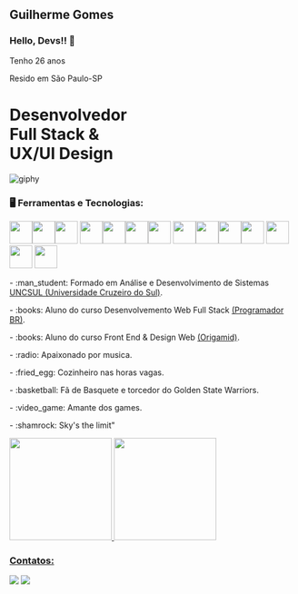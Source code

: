 ## Guilherme Gomes

### Hello, Devs!! 👋

<p>Tenho 26 anos</p>
<p>Resido em São Paulo-SP</p>
<h1><strong>Desenvolvedor <br>Full Stack & <br>UX/UI Design</strong></h1>

  ![giphy](https://user-images.githubusercontent.com/106400520/173129442-c85461fa-13a0-4032-b4ea-68a90609da03.gif)
  
  
 ### :desktop_computer: Ferramentas e Tecnologias:
  
  <img src="https://cdn.jsdelivr.net/gh/devicons/devicon/icons/html5/html5-original-wordmark.svg" width="40" height="40"/><img src="https://cdn.jsdelivr.net/gh/devicons/devicon/icons/css3/css3-original-wordmark.svg" width="40" height="40"/><img src="https://cdn.jsdelivr.net/gh/devicons/devicon/icons/javascript/javascript-original.svg" width="40" height="40"/> <img src="https://cdn.jsdelivr.net/gh/devicons/devicon/icons/bootstrap/bootstrap-original-wordmark.svg" width="40" height="40" /><img src="https://cdn.jsdelivr.net/gh/devicons/devicon/icons/jquery/jquery-original-wordmark.svg" width="40" height="40" /><img src="https://cdn.jsdelivr.net/gh/devicons/devicon/icons/git/git-original.svg" width="40" height="40" /><img src="https://cdn.jsdelivr.net/gh/devicons/devicon/icons/github/github-original.svg" width="40" height="40" /> <img src="https://cdn.jsdelivr.net/gh/devicons/devicon/icons/nodejs/nodejs-original-wordmark.svg" width="40" height="40" /><img src="https://cdn.jsdelivr.net/gh/devicons/devicon/icons/mysql/mysql-original.svg" width="40" height="40" /><img src="https://cdn.jsdelivr.net/gh/devicons/devicon/icons/mongodb/mongodb-original.svg" width="40" height="40" /><img src="https://cdn.jsdelivr.net/gh/devicons/devicon/icons/firebase/firebase-plain.svg" width="40" height="40" />
<img src="https://cdn.jsdelivr.net/gh/devicons/devicon/icons/react/react-original-wordmark.svg" width="40" height="40" />
<img src="https://cdn.jsdelivr.net/gh/devicons/devicon/icons/wordpress/wordpress-plain-wordmark.svg" width="40" height="40" />
<img src="https://cdn.jsdelivr.net/gh/devicons/devicon/icons/php/php-plain.svg" width="40" height="40" />
  
  <p> - :man_student: Formado em Análise e Desenvolvimento de Sistemas <a href ="https://www.cruzeirodosul.edu.br/processo-seletivo/graduacao-presencial/?utm_source=google-search&utm_medium=cpc&utm_campaign=conversao&utm_content=presenciais_cruzeiro_-_2022-2_conversao_conversao_search_kw-marca_responsivo_-_institucional_&utm_term=cruzeiro%20do%20sul&gclid=CjwKCAjw14uVBhBEEiwAaufYx0O5frtdcrFppz0hX7Ow176axqbXDQtrpTUv9E4WJ-UIlocZgC9tzxoC4MEQAvD_BwE">UNCSUL (Universidade Cruzeiro do Sul)</a>.</p>
<p> - :books: Aluno do curso Desenvolvemento Web Full Stack <a href="https://programadorbr.com/">(Programador BR)<a/>.</p>
<p> - :books: Aluno do curso Front End & Design Web <a href="https://www.origamid.com/">(Origamid)<a/>.</p>
<p> - :radio: Apaixonado por musica.</p>
<p> - :fried_egg: Cozinheiro nas horas vagas.</p>
<p> - :basketball: Fã de Basquete e torcedor do Golden State Warriors.</p>
<p> - :video_game: Amante dos games.</p>
<p> - :shamrock: Sky's the limit"</p>

<div>
<a href="https://github.com/guilherme-teixeira-gomes">
<img height="180em" src="https://github-readme-stats.vercel.app/api/top-langs/?username=guilherme-teixeira-gomes&layout=compact&langs_count=7&theme=dracula"/>
<img height="180em" src="https://github-readme-stats.vercel.app/api?username=guilherme-teixeira-gomes&show_icons=true&theme=dracula&include_all_commits=true&count_private=true"/>
</div>

  
### Contatos:

<div>
<a href="https://instagram.com/gui.goomes_" target="_blank"><img src="https://img.shields.io/badge/-Instagram-%23E4405F?style=for-the-badge&logo=instagram&logoColor=white" target="_blank"></a>
<a href="https://www.linkedin.com/in/guilherme-txgomes" target="_blank"><img src="https://img.shields.io/badge/-LinkedIn-%230077B5?style=for-the-badge&logo=linkedin&logoColor=white" target="_blank"></a>   
</div>

  
  

<!---
guilherme-teixeira-gomes/guilherme-teixeira-gomes is a ✨ special ✨ repository because its `README.md` (this file) appears on your GitHub profile.
You can click the Preview link to take a look at your changes.
--->
